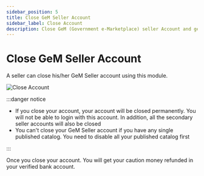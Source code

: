 ```yaml
---
sidebar_position: 5
title: Close GeM Seller Account
sidebar_label: Close Account
description: Close GeM (Government e-Marketplace) seller Account and get your caution money refunded
---
```


# Close GeM Seller Account
A seller can close his/her GeM Seller account using this module.

![Close Account](/img/doc/close-account.jpg)

:::danger notice

- If you close your account, your account will be closed permanently. You will not be able to login with this account. In addition, all the secondary seller accounts will also be closed
- You can't close your GeM Seller account if you have any single published catalog. You need to disable all your published catalog first

:::

Once you close your account. You will get your caution money refunded in your verified bank account.